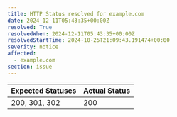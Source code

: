 ```yaml
---
title: HTTP Status resolved for example.com
date: 2024-12-11T05:43:35+00:00Z
resolved: True
resolvedWhen: 2024-12-11T05:43:35+00:00Z
resolvedStartTime: 2024-10-25T21:09:43.191474+00:00
severity: notice
affected:
  - example.com
section: issue
---
```


| Expected Statuses | Actual Status  |
|-------------------|----------------|
| 200, 301, 302 | 200 |
